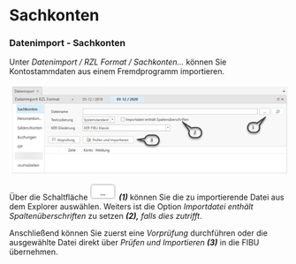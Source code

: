 # Sachkonten

### Datenimport - Sachkonten


Unter *Datenimport / RZL Format / Sachkonten…* können Sie Kontostammdaten aus einem Fremdprogramm importieren.


![Image](<img/NeuesElement173.png>)

Über die Schaltfläche ![Image](<img/NeuesElement172.png>) ***(1)*** können Sie die zu importierende Datei aus dem Explorer auswählen. Weiters ist die Option *Importdatei enthält Spaltenüberschriften* zu setzen ***(2),** falls dies zutrifft*.

Anschließend können Sie zuerst eine *Vorprüfung* durchführen oder die ausgewählte Datei direkt über *Prüfen und Importieren* ***(3)*** in die FIBU übernehmen.


